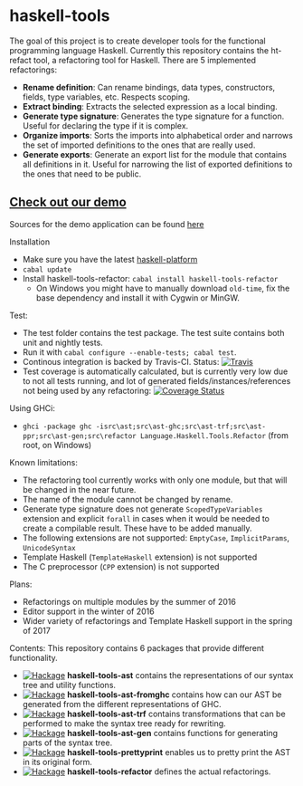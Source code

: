 # haskell-tools

The goal of this project is to create developer tools for the functional programming language Haskell. Currently this repository contains the ht-refact tool, a refactoring tool for Haskell. There are 5 implemented refactorings: 
  - **Rename definition**: Can rename bindings, data types, constructors, fields, type variables, etc. Respects scoping.
  - **Extract binding**: Extracts the selected expression as a local binding.
  - **Generate type signature**: Generates the type signature for a function. Useful for declaring the type if it is complex.
  - **Organize imports**: Sorts the imports into alphabetical order and narrows the set of imported definitions to the ones that are really used.
  - **Generate exports**: Generate an export list for the module that contains all definitions in it. Useful for narrowing the list of exported definitions to the ones that need to be public.

## [Check out our demo](http://haskelltools.org)

Sources for the demo application can be found [here](https://github.com/kelemzol/haskell-tools-demo)

Installation
  - Make sure you have the latest [haskell-platform](https://www.haskell.org/platform/)
  - `cabal update`
  - Install haskell-tools-refactor: `cabal install haskell-tools-refactor`
    - On Windows you might have to manually download `old-time`, fix the base dependency and install it with Cygwin or MinGW.

Test:
  - The test folder contains the test package. The test suite contains both unit and nightly tests.
  - Run it with `cabal configure --enable-tests; cabal test`.
  - Continous integration is backed by Travis-CI. Status: [![Travis](https://img.shields.io/travis/haskell-tools/haskell-tools.svg?maxAge=2592000)](https://travis-ci.org/haskell-tools/haskell-tools)
  - Test coverage is automatically calculated, but is currently very low due to not all tests running, and lot of generated fields/instances/references not being used by any refactoring: [![Coverage Status](https://coveralls.io/repos/github/haskell-tools/haskell-tools/badge.svg)](https://coveralls.io/github/haskell-tools/haskell-tools)


Using GHCi:
  - `ghci -package ghc -isrc\ast;src\ast-ghc;src\ast-trf;src\ast-ppr;src\ast-gen;src\refactor Language.Haskell.Tools.Refactor` (from root, on Windows)

Known limitations:
  - The refactoring tool currently works with only one module, but that will be changed in the near future.
  - The name of the module cannot be changed by rename.
  - Generate type signature does not generate `ScopedTypeVariables` extension and explicit `forall` in cases when it would be needed to create a compilable result. These have to be added manually.
  - The following extensions are not supported: `EmptyCase`, `ImplicitParams`, `UnicodeSyntax`
  - Template Haskell (`TemplateHaskell` extension) is not supported
  - The C preprocessor (`CPP` extension) is not supported

Plans: 
  - Refactorings on multiple modules by the summer of 2016
  - Editor support in the winter of 2016
  - Wider variety of refactorings and Template Haskell support in the spring of 2017

Contents: This repository contains 6 packages that provide different functionality.
  - [![Hackage](https://img.shields.io/hackage/v/haskell-tools-ast.svg)](http://hackage.haskell.org/package/haskell-tools-ast) **haskell-tools-ast** contains the representations of our syntax tree and utility functions.
  - [![Hackage](https://img.shields.io/hackage/v/haskell-tools-ast-fromghc.svg)](http://hackage.haskell.org/package/haskell-tools-ast-fromghc) **haskell-tools-ast-fromghc** contains how can our AST be generated from the different representations of GHC.
  - [![Hackage](https://img.shields.io/hackage/v/haskell-tools-ast-trf.svg)](http://hackage.haskell.org/package/haskell-tools-ast-trf) **haskell-tools-ast-trf** contains transformations that can be performed to make the syntax tree ready for rewriting.
  - [![Hackage](https://img.shields.io/hackage/v/haskell-tools-ast-gen.svg)](http://hackage.haskell.org/package/haskell-tools-ast-gen) **haskell-tools-ast-gen** contains functions for generating parts of the syntax tree.
  - [![Hackage](https://img.shields.io/hackage/v/haskell-tools-prettyprint.svg)](http://hackage.haskell.org/package/haskell-tools-prettyprint) **haskell-tools-prettyprint** enables us to pretty print the AST in its original form.
  - [![Hackage](https://img.shields.io/hackage/v/haskell-tools-refactor.svg)](http://hackage.haskell.org/package/haskell-tools-refactor) **haskell-tools-refactor** defines the actual refactorings.
